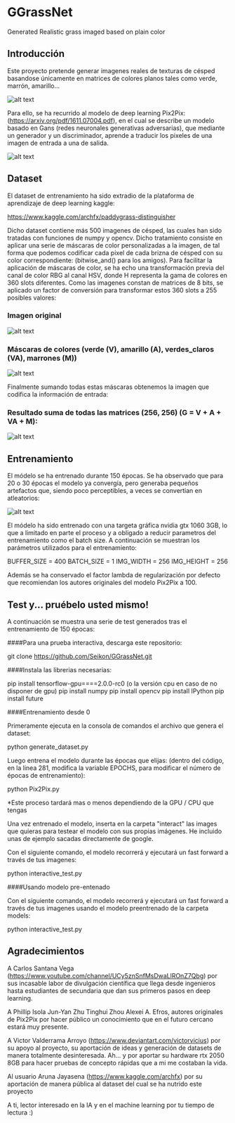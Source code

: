 # GGrassNet
Generated Realistic grass imaged based on plain color 


## Introducción
Este proyecto pretende generar imagenes reales de texturas de césped basandose únicamente en matrices de colores planos tales como verde, marrón, amarillo...

![alt text](https://raw.githubusercontent.com/Seikon/GGrassNet/master/docu/1.JPG)

Para ello, se ha recurrido al modelo de deep learning Pix2Pix: (https://arxiv.org/pdf/1611.07004.pdf), en el cual se describe un modelo basado en Gans (redes neuronales generativas adversarias), que mediante un generador y un discriminador, aprende a traducir los pixeles de una imagen de entrada a una de salida.

![alt text](https://raw.githubusercontent.com/Seikon/GGrassNet/master/docu/2.png)

## Dataset
El dataset de entrenamiento ha sido extradio de la plataforma de aprendizaje de deep learning kaggle:

https://www.kaggle.com/archfx/paddygrass-distinguisher

Dicho dataset contiene más 500 imagenes de césped, las cuales han sido tratadas con funciones de numpy y opencv. Dicho tratamiento consiste en aplicar una serie de máscaras de color personalizadas a la imagen, de tal forma que podemos codificar cada pixel de cada brizna de césped con su color correspondiente: (bitwise_and() para los amigos). Para facilitar la aplicación de máscaras de color, se ha echo una transformación previa del canal de color RBG al canal HSV, donde H representa la gama de colores en 360 slots diferentes. Como las imagenes constan de matrices de 8 bits, se aplicado un factor de conversión para transformar estos 360 slots a 255 posibles valores:

### Imagen original
![alt text](https://raw.githubusercontent.com/Seikon/GGrassNet/master/docu/4.JPG)

### Máscaras de colores (verde (V), amarillo (A), verdes_claros (VA), marrones (M))
![alt text](https://raw.githubusercontent.com/Seikon/GGrassNet/master/docu/3.JPG)

Finalmente sumando todas estas máscaras obtenemos la imagen que codifica la información de entrada:
### Resultado suma de todas las matrices (256, 256) (G = V + A + VA + M):

![alt text](https://raw.githubusercontent.com/Seikon/GGrassNet/master/docu/7.JPG)

## Entrenamiento
El módelo se ha entrenado durante 150 épocas. Se ha observado que para 20 o 30 épocas el modelo ya convergía, pero generaba pequeños artefactos que, siendo poco perceptibles, a veces se convertian en atleatorios:

![alt text](https://raw.githubusercontent.com/Seikon/GGrassNet/master/docu/5.JPG)

El módelo ha sido entrenado con una targeta gráfica nvidia gtx 1060 3GB, lo que a limitado en parte el proceso y a obligado a reducir parametros del entrenamiento como el batch size. A continuación se muestran los parámetros utilizados para el entrenamiento:

BUFFER_SIZE = 400
BATCH_SIZE = 1
IMG_WIDTH = 256
IMG_HEIGHT = 256

Además se ha conservado el factor lambda de regularización por defecto que recomiendan los autores originales del modelo Pix2Pix a 100.

## Test y... pruébelo usted mismo!

A continuación se muestra una serie de test generados tras el entrenamiento de 150 épocas:


####Para una prueba interactiva, descarga este repositorio:

git clone https://github.com/Seikon/GGrassNet.git

####Instala las librerias necesarias:

pip install tensorflow-gpu====2.0.0-rc0 (o la versión cpu en caso de no disponer de gpu)
pip install numpy
pip install opencv
pip install IPython
pip install future

####Entrenamiento desde 0

Primeramente ejecuta en la consola de comandos el archivo que genera el dataset:

  python generate_dataset.py

Luego entrena el modelo durante las épocas que elijas: (dentro del código, en la linea 281, modifica la variable EPOCHS, para modificar el número de épocas de entrenamiento):

  python Pix2Pix.py

*Este proceso tardará mas o menos dependiendo de la GPU / CPU que tengas

Una vez entrenado el modelo, inserta en la carpeta "interact" las images que quieras para testear el modelo con sus propias imágenes. He incluido unas de ejemplo sacadas directamente de google.

Con el siguiente comando, el modelo recorrerá y ejecutará un fast forward a través de tus imagenes:

  python interactive_test.py

####Usando modelo pre-entenado

Con el siguiente comando, el modelo recorrerá y ejecutará un fast forward a través de tus imagenes usando el modelo preentrenado de la carpeta models:

  python interactive_test.py

## Agradecimientos
A Carlos Santana Vega (https://www.youtube.com/channel/UCy5znSnfMsDwaLlROnZ7Qbg) por sus incasable labor de divulgación científica que llega desde ingenieros hasta estudiantes de secundaria que dan sus primeros pasos en deep learning.

A Phillip Isola Jun-Yan Zhu Tinghui Zhou Alexei A. Efros, autores originales de Pix2Pix por hacer público un conocimiento que en el futuro cercano estará muy presente.

A Victor Valderrama Arroyo (https://www.deviantart.com/victorvicius) por su apoyo al proyecto, su aportación de ideas y generación de datasets de manera totalmente desinteresada. Ah... y por aportar su hardware rtx 2050 8GB para hacer pruebas de concepto rápidas que a mi me costaban la vida.

Al usuario Aruna Jayasena (https://www.kaggle.com/archfx) por su aportación de manera pública al dataset del cual se ha nutrido este proyecto

A ti, lector interesado en la IA y en el machine learning por tu tiempo de lectura :)
